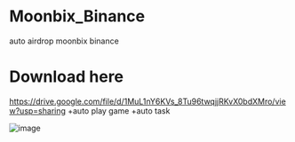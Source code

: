 # Moonbix_Binance
auto airdrop moonbix binance
# Download here

https://drive.google.com/file/d/1MuL1nY6KVs_8Tu96twqjjRKvX0bdXMro/view?usp=sharing
+auto play game
+auto task

![image](https://github.com/user-attachments/assets/1f954fd0-f9ff-4ab7-af6c-7dcd433ec461)
